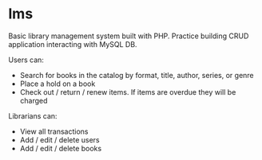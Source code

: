 # lms
Basic library management system built with PHP.
Practice building CRUD application interacting with MySQL DB.

Users can:
- Search for books in the catalog by format, title, author, series, or genre
- Place a hold on a book
- Check out / return / renew items. If items are overdue they will be charged

Librarians can:
- View all transactions
- Add / edit / delete users
- Add / edit / delete books 
